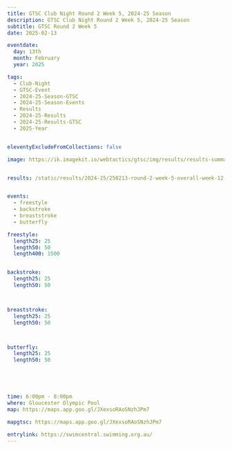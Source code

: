 ```yaml
---
title: GTSC Club Night Round 2 Week 5, 2024-25 Season
description: GTSC Club Night Round 2 Week 5, 2024-25 Season
subtitle: GTSC Round 2 Week 5
date: 2025-02-13

eventdate:
  day: 13th
  month: February
  year: 2025

tags:
  - Club-Night
  - GTSC-Event
  - 2024-25-Season-GTSC
  - 2024-25-Season-Events
  - Results
  - 2024-25-Results
  - 2024-25-Results-GTSC
  - 2025-Year


eleventyExcludeFromCollections: false

image: https://ik.imagekit.io/webtactics/gtsc/img/results/results-summary-12.jpg


results: /static/results/2024-25/250213-round-2-week-5-overall-week-12-gtsc-club-night-results.pdf


events:
  - freestyle
  - backstroke
  - breaststroke
  - butterfly

freestyle:
  length25: 25
  length50: 50
  length400: 1500


backstroke:
  length25: 25
  length50: 50



breaststroke:
  length25: 25
  length50: 50



butterfly:
  length25: 25
  length50: 50





time: 6:00pm - 8:00pm
where: Gloucester Olympic Pool
map: https://maps.app.goo.gl/JXexsoRAoSNzhJPm7

mapgtsc: https://maps.app.goo.gl/JXexsoRAoSNzhJPm7

entrylink: https://swimcentral.swimming.org.au/
---
```

